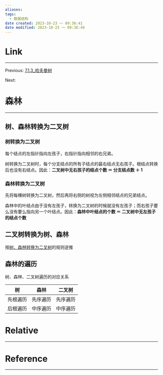 ```yaml
---
aliases:
tags:
  - 数据结构
date created: 2023-10-23 一 09:36:41
date modified: 2023-10-23 一 09:36:49
---
```


# Link

---

Previous: [7.1.3\_哈夫曼树](7.1.3_哈夫曼树.md)

Next:

# 森林

---

## 树、森林转换为二叉树

### 树转换为二叉树

每个结点的左指针指向左孩子，右指针指向相邻的右兄弟。

树转换为二叉树时，每个分支结点的所有子结点的最右结点无右孩子。根结点转换后也没有右结点。因此：**二叉树中无右孩子的结点个数 ＝ 分支结点数 ＋ 1**

### 森林转换为二叉树

先将每棵树转换为二叉树，然后再将右侧的树视为左侧相邻结点的兄弟结点。

森林中的叶结点由于没有左孩子，转换为二叉树的时候就没有左孩子；而右孩子要么没有要么指向另一个叶结点。因此：**森林中叶结点的个数 ＝ 二叉树中无左孩子的结点个数**

## 二叉树转换为树、森林

按[树、森林转换为二叉树](#树、森林转换为二叉树)的规则逆推

## 森林的遍历

树、森林、二叉树遍历的对应关系

| 树       | 森林     | 二叉树   |
| -------- | -------- | -------- |
| 先根遍历 | 先序遍历 | 先序遍历 |
| 后根遍历 | 中序遍历 | 中序遍历 |

# Relative

---

# Reference

---
